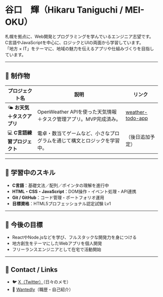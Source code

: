 # 谷口　輝（Hikaru Taniguchi / MEI-OKU）

札幌を拠点に、Web開発とプログラミングを学んでいるエンジニア志望です。  
C言語やJavaScriptを中心に、ロジックとUIの両面から学習しています。  
「地方 × IT」をテーマに、地域の魅力を伝えるアプリや仕組みづくりを目指しています。

---

## 🌟 制作物
| プロジェクト名 | 説明 | リンク |
|----------------|------|--------|
| 🌤 **お天気＋タスクアプリ** | OpenWeather APIを使った天気情報＋タスク管理アプリ。MVP完成済み。 | [weather-todo-app](https://github.com/MEI-OKU/weather-todo-app) |
| 💻 **C言語練習プロジェクト** | 電卓・数当てゲームなど、小さなプログラムを通じて構文とロジックを学習中。 | （後日追加予定） |

---

## 🧠 学習中のスキル
- **C言語**：基礎文法／配列／ポインタの理解を進行中  
- **HTML・CSS・JavaScript**：DOM操作・イベント処理・API連携  
- **Git / GitHub**：コード管理・ポートフォリオ運用  
- **目標資格**：HTML5プロフェッショナル認定試験 Lv1  

---

## 🌱 今後の目標
- ReactやNode.jsなどを学び、フルスタックな開発力を身につける  
- 地方創生をテーマにしたWebアプリを個人開発  
- フリーランスエンジニアとして在宅で活動開始  

---

## 🧩 Contact / Links
- 🐦 [X（Twitter）]((https://x.com/MeiOku3153))（日々のメモ）
- 💼 [Wantedly](https://www.wantedly.com/id/mei_oku)（職歴・自己紹介）
